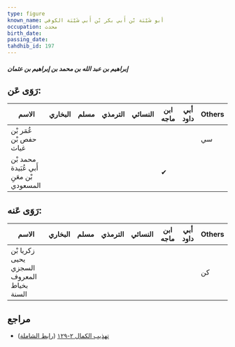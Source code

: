 ```yaml
---
type: figure
known_name: أبو شَيْبَة بْن أَبي بكر بْن أَبي شَيْبَة الكوفي
occupation: محدث
birth_date:
passing_date:
tahdhib_id: 197
---
```

##### إبراهيم بن عبد الله بن محمد بن إبراهيم بن عثمان

## رَوَى عَن:
| الاسم                                    | البخاري | مسلم | الترمذي | النسائي | ابن ماجه | أبي داود | Others |
| ---------------------------------------- | ------- | ---- | ------- | ------- | -------- | -------- | ------ |
| عُمَر بْن حفص بْن غياث                   |         |      |         |         |          |          | سي     |
| محمد بْن أَبي عُبَيدة بْن معَنِ المسعودي |         |      |         |         | ✔        |          |        |
## رَوَى عَنه:
| الاسم                                     | البخاري | مسلم | الترمذي | النسائي | ابن ماجه | أبي داود | Others |
| ----------------------------------------- | ------- | ---- | ------- | ------- | -------- | -------- | ------ |
| زكريا بْن يحيى السجزي المعروف بخياط السنة |         |      |         |         |          |          | كن     |
## مراجع
- [تهذيب الكمال ٢-١٢٩](obsidian://open?vault=Tahdhib-al-Kamal&file=Figures/١٩٧-إبراهيم%20بن%20عبد%20الله%20بن%20محمد%20بن%20إبراهيم%20بن%20عثمان) ([رابط الشاملة](https://shamela.ws/book/3722/610))
